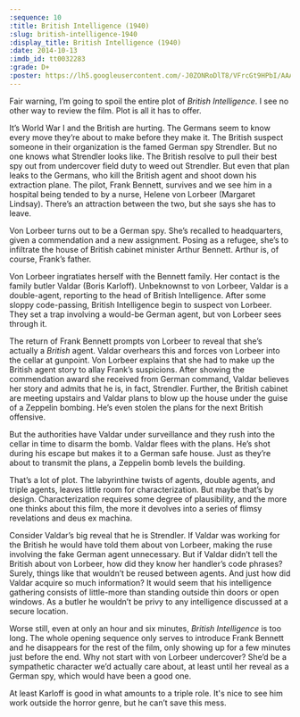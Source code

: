 ```yaml
---
:sequence: 10
:title: British Intelligence (1940)
:slug: british-intelligence-1940
:display_title: British Intelligence (1940)
:date: 2014-10-13
:imdb_id: tt0032283
:grade: D+
:poster: https://lh5.googleusercontent.com/-J0ZONRoDlT8/VFrcGt9HPbI/AAAAAAAACWw/ofcwvItuAvo/w140/british-intelligence-1940.jpg
---
```

Fair warning, I’m going to spoil the entire plot of _British Intelligence_. I see no other way to review the film. Plot is all it has to offer.

It’s World War I and the British are hurting. The Germans seem to know every move they’re about to make before they make it. The British suspect someone in their organization is the famed German spy Strendler. But no one knows what Strendler looks like. The British resolve to pull their best spy out from undercover field duty to weed out Strendler. But even that plan leaks to the Germans, who kill the British agent and shoot down his extraction plane. The pilot, Frank Bennett, survives and we see him in a hospital being tended to by a nurse, Helene von Lorbeer (Margaret Lindsay). There’s an attraction between the two, but she says she has to leave.

Von Lorbeer turns out to be a German spy. She’s recalled to headquarters, given a commendation and a new assignment. Posing as a refugee, she’s to infiltrate the house of British cabinet minister Arthur Bennett. Arthur is, of course, Frank’s father.

Von Lorbeer ingratiates herself with the Bennett family. Her contact is the family butler Valdar (Boris Karloff). Unbeknownst to von Lorbeer, Valdar is a double-agent, reporting to the head of British Intelligence. After some sloppy code-passing, British Intelligence begin to suspect von Lorbeer. They set a trap involving a would-be German agent, but von Lorbeer sees through it.

The return of Frank Bennett prompts von Lorbeer to reveal that she’s actually a _British_ agent. Valdar overhears this and forces von Lorbeer into the cellar at gunpoint. Von Lorbeer explains that she had to make up the British agent story to allay Frank’s suspicions. After showing the commendation award she received from German command, Valdar believes her story and admits that he is, in fact, Strendler. Further, the British cabinet are meeting upstairs and Valdar plans to blow up the house under the guise of a Zeppelin bombing. He’s even stolen the plans for the next British offensive.

But the authorities have Valdar under surveillance and they rush into the cellar in time to disarm the bomb. Valdar flees with the plans. He’s shot during his escape but makes it to a German safe house. Just as they’re about to transmit the plans, a Zeppelin bomb levels the building.

That’s a lot of plot. The labyrinthine twists of agents, double agents, and triple agents, leaves little room for characterization. But maybe that’s by design. Characterization requires some degree of plausibility, and the more one thinks about this film, the more it devolves into a series of flimsy revelations and deus ex machina.

Consider Valdar’s big reveal that he is Strendler. If Valdar was working for the British he would have told them about von Lorbeer, making the ruse involving the fake German agent unnecessary. But if Valdar didn’t tell the British about von Lorbeer, how did they know her handler’s code phrases? Surely, things like that wouldn’t be reused between agents. And just how did Valdar acquire so much information? It would seem that his intelligence gathering consists of little-more than standing outside thin doors or open windows. As a butler he wouldn’t be privy to any intelligence discussed at a secure location.

Worse still, even at only an hour and six minutes, _British Intelligence_ is too long. The whole opening sequence only serves to introduce Frank Bennett and he disappears for the rest of the film, only showing up for a few minutes just before the end. Why not start with von Lorbeer undercover? She’d be a sympathetic character we’d actually care about, at least until her reveal as a German spy, which would have been a good one.

At least Karloff is good in what amounts to a triple role. It's nice to see him work outside the horror genre, but he can’t save this mess.
